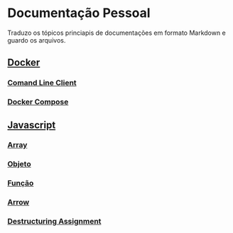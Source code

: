 # Documentação Pessoal

Traduzo os tópicos princiapis de documentações em formato Markdown e guardo os arquivos.

## [Docker](./Docker/)

### [Comand Line Client](./Docker/Command%20Line%20Client.md)

### [Docker Compose](./Docker/Docker%20Compose.md)

## [Javascript](./JavaScript/)

### [Array](./JavaScript/0%20Array[].md)

### [Objeto](./JavaScript/1%20Object{}.md)

### [Função](./JavaScript/2%20Function().md)

### [Arrow](./JavaScript/3%20Arrow.md)

### [Destructuring Assignment](./JavaScript/4%20Destructuring.md)
